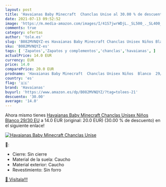 ```yaml
---
layout: post
title: 'Havaianas Baby Minecraft  Chanclas Unise al 30.00 % de descuento'
date: 2021-07-13 09:52:52
image: 'https://m.media-amazon.com/images/I/41S7jwrWDjL._SL500_._SL400_.jpg'
comments: true
category: ofertas
author: 'tole.es'
slug: 'B082MVNQYZ-es Havaianas Baby Minecraft Chanclas Unisex Niños Blanco...'
sku: 'B082MVNQYZ-es'
tags: [ 'Zapatos','Zapatos y complementos','chanclas','havaianas', ]
actualPrice: 14.0 EUR
currency: EUR
price: 14.0
comparePrice: 20.0 EUR
prodname: 'Havaianas Baby Minecraft  Chanclas Unisex Niños  Blanco  29/30 EU'
country: 'es'
flag: '🇪🇸'
brand: 'Havaianas'
buyurl: 'https://www.amazon.es/dp/B082MVNQYZ/?tag=tolees-21'
descuento: '30.00'
average: '14.0'
---
```


Ahora mismo tienes [Havaianas Baby Minecraft  Chanclas Unisex Niños  Blanco  29/30 EU](https://www.amazon.es/dp/B082MVNQYZ/?tag=tolees-21) a 14.0 EUR (original: 20.0 EUR) (30.00 %  de descuento) en el siguiente enlace!

[![Havaianas Baby Minecraft  Chanclas Unise](https://m.media-amazon.com/images/I/41S7jwrWDjL._SL500_._SL400_.jpg)](https://www.amazon.es/dp/B082MVNQYZ/?tag=tolees-21)

🔎:

- Cierre: Sin cierre
- Material de la suela: Caucho
- Material exterior: Caucho
- Revestimiento: Sin forro

[🛒 Visítala!!!](https://www.amazon.es/dp/B082MVNQYZ/?tag=tolees-21)
